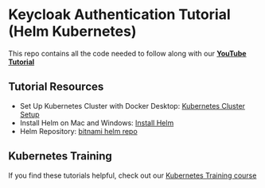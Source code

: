 # Keycloak Authentication Tutorial (Helm Kubernetes)

This repo contains all the code needed to follow along with our **[YouTube Tutorial](https://link-here)**

## Tutorial Resources
- Set Up Kubernetes Cluster with Docker Desktop: [Kubernetes Cluster Setup](https://kubernetestraining.io/blog/set-up-a-local-kubernetes-cluster-with-docker-desktop)
- Install Helm on Mac and Windows: [Install Helm](https://kubernetestraining.io/blog/installing-helm-on-mac-and-windows)
- Helm Repository: [bitnami helm repo](https://charts.bitnami.com/bitnami)

## Kubernetes Training
If you find these tutorials helpful, check out our [Kubernetes Training course](https://kubernetestraining.io/)
